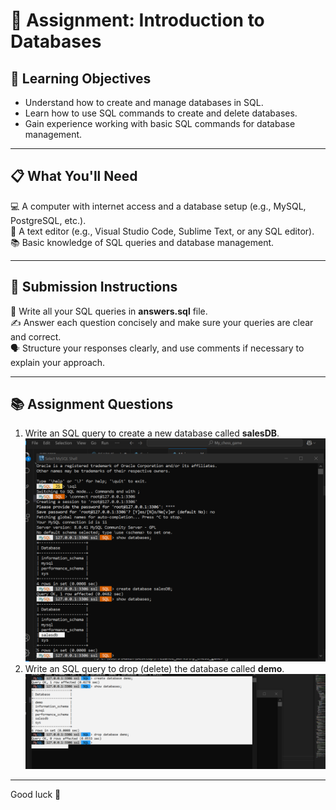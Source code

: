 # 📝 Assignment: Introduction to Databases

## 🎯 Learning Objectives  
- Understand how to create and manage databases in SQL.  
- Learn how to use SQL commands to create and delete databases.  
- Gain experience working with basic SQL commands for database management.

---

## 📋 What You'll Need  
💻 A computer with internet access and a database setup (e.g., MySQL, PostgreSQL, etc.).  
📝 A text editor (e.g., Visual Studio Code, Sublime Text, or any SQL editor).  
📚 Basic knowledge of SQL queries and database management.

---

## 📝 Submission Instructions  
📂 Write all your SQL queries in **answers.sql** file.  
✍️ Answer each question concisely and make sure your queries are clear and correct.  
🗣️ Structure your responses clearly, and use comments if necessary to explain your approach.

---

## 📚 Assignment Questions  
 1. Write an SQL query to create a new database called **salesDB**.
     ![query1](created_salesdb.png) 
 3. Write an SQL query to drop (delete) the database called **demo**.
     ![query2](created_then_droped_demo_db.png) 
    

---

Good luck 🚀
